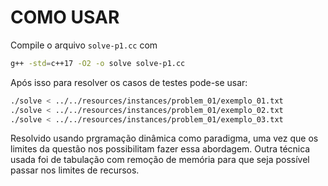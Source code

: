 # COMO USAR

Compile o arquivo ``solve-p1.cc`` com

```sh
g++ -std=c++17 -O2 -o solve solve-p1.cc

```

Após isso para resolver os casos de testes pode-se usar:

```sh
./solve < ../../resources/instances/problem_01/exemplo_01.txt
./solve < ../../resources/instances/problem_01/exemplo_02.txt
./solve < ../../resources/instances/problem_01/exemplo_03.txt
```

Resolvido usando prgramação dinâmica como paradigma, uma vez que os limites da questão nos possibilitam fazer essa abordagem.
Outra técnica usada foi de tabulação com remoção de memória para que seja possível passar nos limites de recursos.